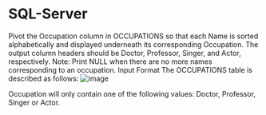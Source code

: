 # SQL-Server
Pivot the Occupation column in OCCUPATIONS so that each Name is sorted alphabetically and displayed underneath its corresponding Occupation. The output column headers should be Doctor, Professor, Singer, and Actor, respectively.
Note: Print NULL when there are no more names corresponding to an occupation.
Input Format
The OCCUPATIONS table is described as follows:
![image](https://github.com/ttng51/SQL-Server/assets/146753832/6290ab12-4542-4e3c-be2a-02a3dfe3ea10)

Occupation will only contain one of the following values: Doctor, Professor, Singer or Actor.
